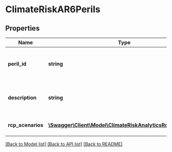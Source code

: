 # ClimateRiskAR6Perils

## Properties
Name | Type | Description | Notes
------------ | ------------- | ------------- | -------------
**peril_id** | **string** | The Peril ID for that record. (e.g. EQSH, FIXX, etc.) | [optional] 
**description** | **string** | The description for the Peril ID for the record. | [optional] 
**rcp_scenarios** | [**\Swagger\Client\Model\ClimateRiskAnalyticsRcpScenarios[]**](ClimateRiskAnalyticsRcpScenarios.md) | Risk Scenario Details | [optional] 

[[Back to Model list]](../../README.md#documentation-for-models) [[Back to API list]](../../README.md#documentation-for-api-endpoints) [[Back to README]](../../README.md)

